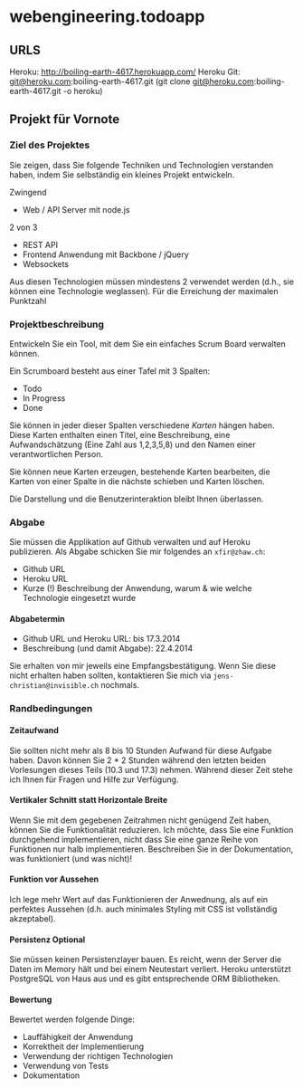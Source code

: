 webengineering.todoapp
======================
## URLS
Heroku: http://boiling-earth-4617.herokuapp.com/
Heroku Git: git@heroku.com:boiling-earth-4617.git (git clone git@heroku.com:boiling-earth-4617.git -o heroku)


## Projekt für Vornote

### Ziel des Projektes

Sie zeigen, dass Sie folgende Techniken und Technologien verstanden haben, indem 
Sie selbständig ein kleines Projekt entwickeln.

Zwingend

* Web / API Server mit node.js

2 von 3

* REST API 
* Frontend Anwendung mit Backbone / jQuery
* Websockets

Aus diesen Technologien müssen mindestens 2 verwendet werden (d.h., sie können 
eine Technologie weglassen). Für die Erreichung der maximalen Punktzahl 
 
### Projektbeschreibung

Entwickeln Sie ein Tool, mit dem Sie ein einfaches Scrum Board verwalten können.

Ein Scrumboard besteht aus einer Tafel mit 3 Spalten:

- Todo
- In Progress
- Done

Sie können in jeder dieser Spalten verschiedene *Karten* hängen haben. Diese Karten
enthalten einen Titel, eine Beschreibung, eine Aufwandschätzung (Eine Zahl aus 1,2,3,5,8) und 
den Namen einer verantwortlichen Person.

Sie können neue Karten erzeugen, bestehende Karten bearbeiten, die Karten von einer 
Spalte in die nächste schieben und Karten löschen.

Die Darstellung und die Benutzerinteraktion bleibt Ihnen überlassen.


### Abgabe

Sie müssen die Applikation auf Github verwalten und auf Heroku publizieren. Als
Abgabe schicken Sie mir folgendes an `xfir@zhaw.ch`:

* Github URL
* Heroku URL
* Kurze (!) Beschreibung der Anwendung, warum & wie welche Technologie eingesetzt wurde

#### Abgabetermin

* Github URL und Heroku URL: bis 17.3.2014
* Beschreibung (und damit Abgabe): 22.4.2014

Sie erhalten von mir jeweils eine Empfangsbestätigung. Wenn Sie diese nicht erhalten haben sollten,
kontaktieren Sie mich via `jens-christian@invisible.ch` nochmals.

### Randbedingungen

#### Zeitaufwand

Sie sollten nicht mehr als 8 bis 10 Stunden Aufwand für diese Aufgabe haben. Davon können Sie 2 * 2
Stunden während den letzten beiden Vorlesungen dieses Teils (10.3 und 17.3) nehmen. Während dieser
Zeit stehe ich Ihnen für Fragen und Hilfe zur Verfügung.


#### Vertikaler Schnitt statt Horizontale Breite

Wenn Sie mit dem gegebenen Zeitrahmen nicht genügend Zeit haben, können Sie die Funktionalität 
reduzieren. Ich möchte, dass Sie eine Funktion durchgehend implementieren, nicht dass Sie eine
ganze Reihe von Funktionen nur halb implementieren. Beschreiben Sie in der Dokumentation, was funktioniert (und was
nicht)!


#### Funktion vor Aussehen

Ich lege mehr Wert auf das Funktionieren der Anwednung, als auf ein perfektes Aussehen (d.h. auch 
minimales Styling mit CSS ist vollständig akzeptabel).

#### Persistenz Optional

Sie müssen keinen Persistenzlayer bauen.  Es reicht, wenn der Server die Daten im Memory hält und bei einem Neutestart verliert.
Heroku unterstützt PostgreSQL von Haus aus und es gibt entsprechende ORM Bibliotheken.

#### Bewertung

Bewertet werden folgende Dinge:

* Lauffähigkeit der Anwendung
* Korrektheit der Implementierung
* Verwendung der richtigen Technologien
* Verwendung von Tests
* Dokumentation

